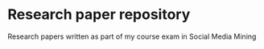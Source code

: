 # Research paper repository

Research papers written as part of my course exam in Social Media Mining
